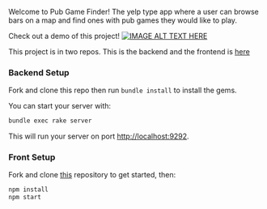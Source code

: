 Welcome to Pub Game Finder! The yelp type app where a user can browse bars on a map and find ones with pub games they would like to play.

Check out a demo of this project!
[![IMAGE ALT TEXT HERE](https://img.youtube.com/vi/kx4etfuPt_A/0.jpg)](https://www.youtube.com/watch?v=kx4etfuPt_A)

This project is in two repos. This is the backend and the frontend is [here](https://github.com/Hank95/Phase-3-project-client)

### Backend Setup

Fork and clone this repo then run
`bundle install` to install the gems.

You can start your server with:

```sh
bundle exec rake server
```

This will run your server on port
[http://localhost:9292](http://localhost:9292).

### Front Setup

Fork and clone [this](https://github.com/Hank95/Phase-3-project-client) repository to get started, then:

```sh
npm install
npm start
```
